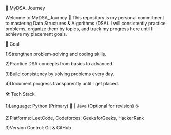 📘 MyDSA_Journey

Welcome to MyDSA_Journey 🚀
This repository is my personal commitment to mastering Data Structures & Algorithms (DSA). I will consistently practice problems, organize them by topics, and track my progress here until I achieve my placement goals.

🎯 Goal

1)Strengthen problem-solving and coding skills.

2)Practice DSA concepts from basics to advanced.

3)Build consistency by solving problems every day.

4)Document progress transparently until I get placed.

🛠️ Tech Stack

1)Language: Python (Primary) 🐍 | Java (Optional for revision) ☕

2)Platforms: LeetCode, Codeforces, GeeksforGeeks, HackerRank

3)Version Control: Git & GitHub
